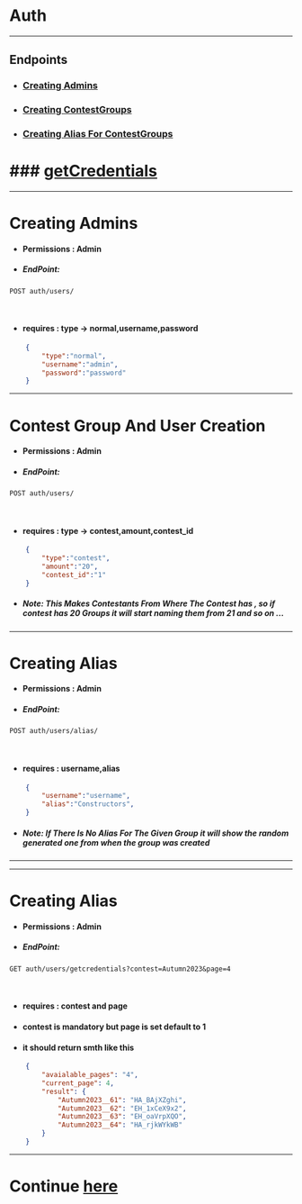 # Auth
<hr>

## Endpoints
* ### [Creating Admins](#creating-admins)
* ### [Creating ContestGroups](#contest-group-and-user-creation)
* ### [Creating Alias For ContestGroups](#creating-alias)
# ### [getCredentials]()

<hr>

# Creating Admins
* #### Permissions : Admin
* ##### EndPoint:
```shell
POST auth/users/
```
<br>

* #### requires : type -> normal,username,password
```JSON
    {
        "type":"normal",
        "username":"admin",
        "password":"password"
    }
```
<hr>

# Contest Group And User Creation
* #### Permissions : Admin
* ##### EndPoint:
```shell
POST auth/users/
```
<br>

* #### requires : type -> contest,amount,contest_id
```JSON
    {
        "type":"contest",
        "amount":"20",
        "contest_id":"1"
    }
```
* ##### Note: This Makes Contestants From Where The Contest has , so if contest has 20 Groups it will start naming them from 21 and so on ...
<hr>

# Creating Alias
* #### Permissions : Admin
* ##### EndPoint:
```shell
POST auth/users/alias/
```
<br>

* #### requires : username,alias
```JSON
    {
        "username":"username",
        "alias":"Constructors",
    }
```
* ##### Note: If There Is No Alias For The Given Group it will show the random generated one from when the group was created
<hr>

<hr>

# Creating Alias
* #### Permissions : Admin
* ##### EndPoint:
```shell
GET auth/users/getcredentials?contest=Autumn2023&page=4
```
<br>

* #### requires : contest and page
* #### contest is mandatory but page is set default to 1
* #### it should return smth like this
```JSON
    {
        "avaialable_pages": "4",
        "current_page": 4,
        "result": {
            "Autumn2023__61": "HA_BAjXZghi",
            "Autumn2023__62": "EH_1xCeX9x2",
            "Autumn2023__63": "EH_oaVrpXQO",
            "Autumn2023__64": "HA_rjkWYkWB"
        }
    }
```
<hr>

# Continue [here](./Question.md)